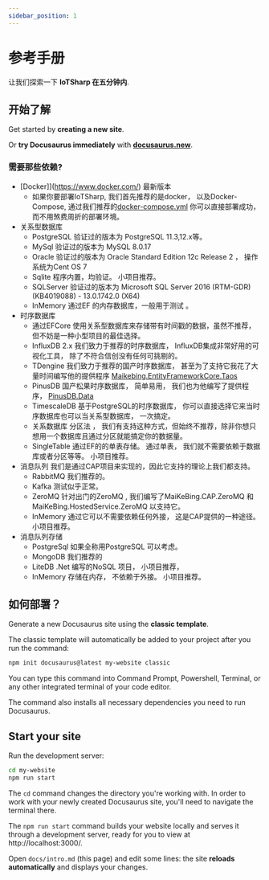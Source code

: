 ```yaml
---
sidebar_position: 1
---
```


# 参考手册

让我们探索一下  **IoTSharp 在五分钟内**.

## 开始了解

Get started by **creating a new site**.

Or **try Docusaurus immediately** with **[docusaurus.new](https://docusaurus.new)**.

### 需要那些依赖?

- [Docker]](https://www.docker.com/) 最新版本
  - 如果你要部署IoTSharp, 我们首先推荐的是docker， 以及Docker-Compose, 通过我们推荐的[docker-compose.yml](https://github.com/IoTSharp/IoTSharp/raw/master/Deployments/rabbit_mongo_influx/docker-compose.yml) 你可以直接部署成功，而不用煞费周折的部署环境。
- 关系型数据库  
  - PostgreSQL 验证过的版本为  PostgreSQL 11.3,12.x等。 
  - MySql   验证过的版本为 MySQL 8.0.17  
  - Oracle  验证过的版本为  Oracle Standard Edition 12c Release 2  ， 操作系统为Cent OS 7 
  - Sqlite  程序内置，均验证。 小项目推荐。 
  - SQLServer  验证过的版本为 Microsoft SQL Server 2016 (RTM-GDR) (KB4019088) - 13.0.1742.0 (X64)  
  - InMemory 通过EF 的内存数据库，一般用于测试 。 
- 时序数据库
  - 通过EFCore 使用关系型数据库来存储带有时间戳的数据，虽然不推荐，但不妨是一种小型项目的最佳选择。 
  - InfluxDB 2.x 我们致力于推荐的时序数据库， InfluxDB集成非常好用的可视化工具， 除了不符合信创没有任何可挑剔的。
  - TDengine  我们致力于推荐的国产时序数据库， 甚至为了支持它我花了大量时间编写他的提供程序 [Maikebing.EntityFrameworkCore.Taos](https://github.com/maikebing/Maikebing.EntityFrameworkCore.Taos)
  - PinusDB  国产松果时序数据库， 简单易用， 我们也为他编写了提供程序， [PinusDB.Data](https://github.com/maikebing/PinusDB.Data) 
  - TimescaleDB  基于PostgreSQL的时序数据库， 你可以直接选择它来当时序数据库也可以当关系型数据库， 一次搞定。 
  - 关系数据库 分区法 ， 我们有支持这种方式，但始终不推荐，除非你想只想用一个数据库且通过分区就能搞定你的数据量。 
  - SingleTable  通过EF的的单表存储。 通过单表， 我们就不需要依赖于数据库或者分区等等。 小项目推荐。 
- 消息队列  我们是通过CAP项目来实现的，因此它支持的理论上我们都支持。 
  - RabbitMQ 我们推荐的。 
  - Kafka   测试似乎正常。 
  - ZeroMQ  针对出门的ZeroMQ , 我们编写了MaiKeBing.CAP.ZeroMQ 和 MaiKeBing.HostedService.ZeroMQ  以支持它。 
  - InMemory 通过它可以不需要依赖任何外接， 这是CAP提供的一种途径。 小项目推荐。 
- 消息队列存储
  - PostgreSql 如果全称用PostgreSQL 可以考虑。 
  - MongoDB  我们推荐的
  - LiteDB  .Net 编写的NoSQL 项目， 小项目推荐， 
  - InMemory 存储在内存， 不依赖于外接。 小项目推荐。 

## 如何部署？

Generate a new Docusaurus site using the **classic template**.

The classic template will automatically be added to your project after you run the command:

```bash
npm init docusaurus@latest my-website classic
```

You can type this command into Command Prompt, Powershell, Terminal, or any other integrated terminal of your code editor.

The command also installs all necessary dependencies you need to run Docusaurus.

## Start your site

Run the development server:

```bash
cd my-website
npm run start
```

The `cd` command changes the directory you're working with. In order to work with your newly created Docusaurus site, you'll need to navigate the terminal there.

The `npm run start` command builds your website locally and serves it through a development server, ready for you to view at http://localhost:3000/.

Open `docs/intro.md` (this page) and edit some lines: the site **reloads automatically** and displays your changes.
